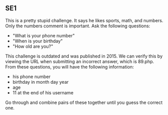## SE1
This is a pretty stupid challenge. It says he likes sports, math, and numbers. Only the numbers comment is important. Ask the following questions:
- "What is your phone number"
- "When is your birthday"
- "How old are you?"

This challenge is outdated and was published in 2015. We can verify this by viewing the URL when submitting an incorrect answer, which is 89.php. From these questions, you will have the following information:
- his phone number
- birthday in month day year
- age
- 11 at the end of his username

Go through and combine pairs of these together until you guess the correct one.